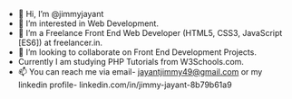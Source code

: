 - 👋 Hi, I’m @jimmyjayant 
- 👀 I’m interested in Web Development. 
- 🌱 I’m a Freelance Front End Web Developer (HTML5, CSS3, JavaScript [ES6]) at freelancer.in. 
- 💞️ I’m looking to collaborate on Front End Development Projects. 
- Currently I am studying PHP Tutorials from W3Schools.com.
- 📫 You can reach me via email- jayantjimmy49@gmail.com or my linkedin profile- linkedin.com/in/jimmy-jayant-8b79b61a9

<!---
jimmyjayant/jimmyjayant is a ✨ special ✨ repository because its `README.md` (this file) appears on your GitHub profile.
You can click the Preview link to take a look at your changes.
--->
